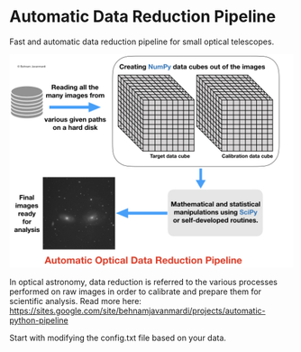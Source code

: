 # Automatic Data Reduction Pipeline
Fast and automatic data reduction pipeline for small optical telescopes.

<p align="center">
<img src="data_reduction_pipeline.jpeg" width="600" />
</p>

In optical astronomy, data reduction is referred to the various processes performed on raw images in order to calibrate and prepare them for scientific analysis. Read more here: https://sites.google.com/site/behnamjavanmardi/projects/automatic-python-pipeline


Start with modifying the config.txt file based on your data.
